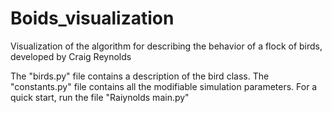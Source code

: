 # Boids_visualization
Visualization of the algorithm for describing the behavior of a flock of birds, developed by Craig Reynolds

The "birds.py" file contains a description of the bird class. The "constants.py" file contains all the modifiable simulation parameters. 
For a quick start, run the file "Raiynolds main.py"
